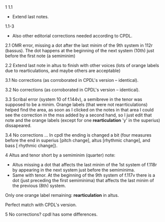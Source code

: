 1
1.1 
- Extend last notes.

1.1-3
- Also other editorial corrections needed according to CPDL.

2.1
OMR error, missing a dot after the last minim of the 9th system in 112r (bassus). The dot happens at the beginning of the next system (10th) just before the first note (a semiminim)


2.2
Extend last note in altus to finish with other voices (lots of orange labels due to rearticulations, and maybe others are acceptable)


3.1
No corrections (as corroborated in CPDL's version – identical).

3.2
No corrections (as corroborated in CPDL's version – identical).

3.3
Scribal error (system 10 of f.144v), a semibreve in the tenor was supposed to be a minim. Orange labels (that were not rearrticulations) helped find the area, as soon as I clicked on the notes in that area I could see the correction in the mss added by a second hand, so I just edit that note and the orange labels (except for one **rearticulation** 'y' in the superius) dissapeared.

3.4
No corrections ... In cpdl the ending is changed a bit (four measures before the end in superius [pitch change], altus [rhythmic change], and bass [ rhythmic change]).


4
Altus and tenor short by a semiminim (quarter) note: 
- Altus missing a dot that affects the last minim of the 1st system of f.118r by appearing in the next system just before the semiminima.
- Same with tenor. At the beginning of the 9th system of f.117v there is a dot (just preceding the first semiminima) that affects the last minim of the previous (8th) system.

Only one orange label remaining: **rearticulation** in altus.

Perfect match with CPDL's version.


5
No corrections? cpdl has some differences.